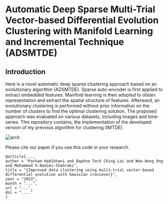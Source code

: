 # Automatic Deep Sparse Multi-Trial Vector-based Differential Evolution Clustering with Manifold Learning and Incremental Technique (ADSMTDE)


## Introduction

Here is a novel automatic deep sparse clustering approach based on an evolutionary algorithm (ADSMTDE). Sparse auto-encoder is first applied to extract embedded features. Manifold learning is then adopted to obtain representation and extract the spatial structure of features. Afterward, an evolutionary clustering is performed without prior information  on the number of clusters to find the optimal clustering solution. The proposed approach was evaluated on various datasets, including images and time-series.  This repository contains, the implementation of the developed version of my prevoius algorithm for clustering (IMTDE). 

![arch](/img/diagram_finalversion.jpg)

Please cite our paper if you use this code in your research.
```
@article{...,
author = "Parham Hadikhani and Daphne Teck Ching Lai and Wee-Hong Ong and Mohammad H.Nadimi-Shahraki",
title = "{Improved data clustering using multi-trial vector-based differential evolution with Gaussian crossover}",
year = "2023",
month = "...",
url = "...",
doi = "...."
}
```
